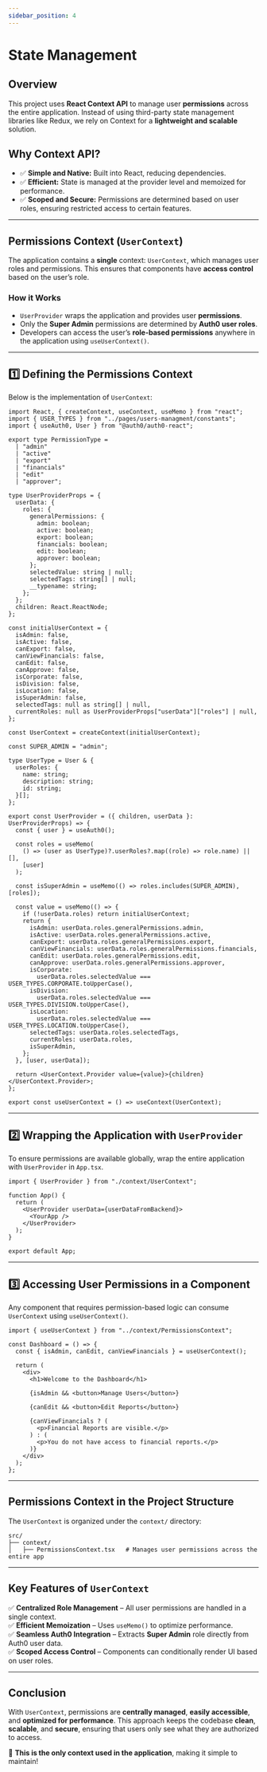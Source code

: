```yaml
---
sidebar_position: 4
---
```


# State Management

## **Overview**

This project uses **React Context API** to manage user **permissions** across the entire application. Instead of using third-party state management libraries like Redux, we rely on Context for a **lightweight and scalable** solution.

## **Why Context API?**

- ✅ **Simple and Native:** Built into React, reducing dependencies.
- ✅ **Efficient:** State is managed at the provider level and memoized for performance.
- ✅ **Scoped and Secure:** Permissions are determined based on user roles, ensuring restricted access to certain features.

---

## **Permissions Context (`UserContext`)**

The application contains a **single** context: `UserContext`, which manages user roles and permissions. This ensures that components have **access control** based on the user’s role.

### **How it Works**

- `UserProvider` wraps the application and provides user **permissions**.
- Only the **Super Admin** permissions are determined by **Auth0 user roles**.
- Developers can access the user’s **role-based permissions** anywhere in the application using `useUserContext()`.

---

## **1️⃣ Defining the Permissions Context**

Below is the implementation of `UserContext`:

```tsx
import React, { createContext, useContext, useMemo } from "react";
import { USER_TYPES } from "../pages/users-managment/constants";
import { useAuth0, User } from "@auth0/auth0-react";

export type PermissionType =
  | "admin"
  | "active"
  | "export"
  | "financials"
  | "edit"
  | "approver";

type UserProviderProps = {
  userData: {
    roles: {
      generalPermissions: {
        admin: boolean;
        active: boolean;
        export: boolean;
        financials: boolean;
        edit: boolean;
        approver: boolean;
      };
      selectedValue: string | null;
      selectedTags: string[] | null;
      __typename: string;
    };
  };
  children: React.ReactNode;
};

const initialUserContext = {
  isAdmin: false,
  isActive: false,
  canExport: false,
  canViewFinancials: false,
  canEdit: false,
  canApprove: false,
  isCorporate: false,
  isDivision: false,
  isLocation: false,
  isSuperAdmin: false,
  selectedTags: null as string[] | null,
  currentRoles: null as UserProviderProps["userData"]["roles"] | null,
};

const UserContext = createContext(initialUserContext);

const SUPER_ADMIN = "admin";

type UserType = User & {
  userRoles: {
    name: string;
    description: string;
    id: string;
  }[];
};

export const UserProvider = ({ children, userData }: UserProviderProps) => {
  const { user } = useAuth0();

  const roles = useMemo(
    () => (user as UserType)?.userRoles?.map((role) => role.name) || [],
    [user]
  );

  const isSuperAdmin = useMemo(() => roles.includes(SUPER_ADMIN), [roles]);

  const value = useMemo(() => {
    if (!userData.roles) return initialUserContext;
    return {
      isAdmin: userData.roles.generalPermissions.admin,
      isActive: userData.roles.generalPermissions.active,
      canExport: userData.roles.generalPermissions.export,
      canViewFinancials: userData.roles.generalPermissions.financials,
      canEdit: userData.roles.generalPermissions.edit,
      canApprove: userData.roles.generalPermissions.approver,
      isCorporate:
        userData.roles.selectedValue === USER_TYPES.CORPORATE.toUpperCase(),
      isDivision:
        userData.roles.selectedValue === USER_TYPES.DIVISION.toUpperCase(),
      isLocation:
        userData.roles.selectedValue === USER_TYPES.LOCATION.toUpperCase(),
      selectedTags: userData.roles.selectedTags,
      currentRoles: userData.roles,
      isSuperAdmin,
    };
  }, [user, userData]);

  return <UserContext.Provider value={value}>{children}</UserContext.Provider>;
};

export const useUserContext = () => useContext(UserContext);
```

---

## **2️⃣ Wrapping the Application with `UserProvider`**

To ensure permissions are available globally, wrap the entire application with `UserProvider` in `App.tsx`.

```tsx
import { UserProvider } from "./context/UserContext";

function App() {
  return (
    <UserProvider userData={userDataFromBackend}>
      <YourApp />
    </UserProvider>
  );
}

export default App;
```

---

## **3️⃣ Accessing User Permissions in a Component**

Any component that requires permission-based logic can consume `UserContext` using `useUserContext()`.

```tsx
import { useUserContext } from "../context/PermissionsContext";

const Dashboard = () => {
  const { isAdmin, canEdit, canViewFinancials } = useUserContext();

  return (
    <div>
      <h1>Welcome to the Dashboard</h1>

      {isAdmin && <button>Manage Users</button>}

      {canEdit && <button>Edit Reports</button>}

      {canViewFinancials ? (
        <p>Financial Reports are visible.</p>
      ) : (
        <p>You do not have access to financial reports.</p>
      )}
    </div>
  );
};
```

---

## **Permissions Context in the Project Structure**

The `UserContext` is organized under the `context/` directory:

```
src/
├── context/
│   ├── PermissionsContext.tsx   # Manages user permissions across the entire app
```

---

## **Key Features of `UserContext`**

✅ **Centralized Role Management** – All user permissions are handled in a single context.  
✅ **Efficient Memoization** – Uses `useMemo()` to optimize performance.  
✅ **Seamless Auth0 Integration** – Extracts **Super Admin** role directly from Auth0 user data.  
✅ **Scoped Access Control** – Components can conditionally render UI based on user roles.

---

## **Conclusion**

With `UserContext`, permissions are **centrally managed**, **easily accessible**, and **optimized for performance**. This approach keeps the codebase **clean**, **scalable**, and **secure**, ensuring that users only see what they are authorized to access.

🚀 **This is the only context used in the application**, making it simple to maintain!
